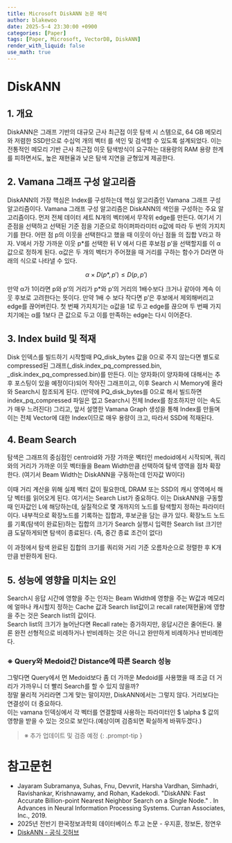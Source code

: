 ```yaml
---
title: Microsoft DiskANN 논문 해석
author: blakewoo
date: 2025-5-4 23:30:00 +0900
categories: [Paper]
tags: [Paper, Microsoft, VectorDB, DiskANN] 
render_with_liquid: false
use_math: true
---
```


# DiskANN
## 1. 개요 
DiskANN은 그래프 기반의 대규모 근사 최근접 이웃 탐색 시 스템으로, 64 GB 메모리와 저렴한 SSD만으로
수십억 개의 벡터 를 색인 및 검색할 수 있도록 설계되었다. 
이는 전통적인 메모리 기반 근사 최근접 이웃 탐색방식이 요구하는 대용량의 RAM 용량 한계를 피하면서도,
높은 재현율과 낮은 탐색 지연을 균형있게 제공한다.

## 2. Vamana 그래프 구성 알고리즘
DiskANN의 가장 핵심은 Index를 구성하는데 핵심 알고리즘인 Vamana 그래프 구성 알고리즘이다.
Vamana 그래프 구성 알고리즘은 DiskANN의 색인을 구성하는 주요 알고리즘이다. 먼저 전체 데이터 세트 N개의 벡터에서 무작위 edge를 만든다.
여기서 기준점을 선택하고 선택된 기준 점을 기준으로 하이퍼파라미터 α값에 따라 두 번의 가지치기를 한다.
어떤 점 p의 이웃을 선택한다고 했을 때 이웃이 아닌 점들 의 집합 V라고 하자.
V에서 가장 가까운 이웃 p*를 선택한 뒤 V 에서 다른 후보점 p’을 선택할지를 이 α값으로 정하게 된다.
α값은 두 개의 벡터가 주어졌을 때 거리를 구하는 함수가 D라면 아래의 식으로 나타낼 수 있다.

$$ \alpha \times D(p*,p') \le D(p,p') $$

만약 α가 1이라면 p와 p’의 거리가 p*와 p’의 거리의 1배수보다 크거나 같아야 계속 이웃 후보로 고려한다는 뜻이다. 
만약 1배 수 보다 작다면 p’은 후보에서 제외해버리고 edge를 끊어버린다. 첫 번째 가지치기는 α값을 1로 두고 edge를 끊으며 두 번째 가지 치기에는
α를 1보다 큰 값으로 두고 이를 만족하는 edge는 다시 이어준다.

## 3. Index build 및 적재
Disk 인덱스를 빌드하기 시작할때 PQ_disk_bytes 값을 0으로 주지 않는다면 별도로 compressed된 그래프(_disk.index_pq_compressed.bin,
_disk.index_pq_compressed.bin)를 만든다. 이는 양자화(이 양자화에 대해서는 추후 포스팅이 있을 예정이다)되어 작아진 그래프이고,
이후 Search 시 Memory에 올라와 Search시 참조되게 된다. (만약에 PQ_disk_bytes를 0으로 해서 빌드하면 index_pq_compressed 파일은 없고
Search시 전체 Index를 참조하지만 이는 속도가 매우 느려진다)
그리고, 앞서 설명한 Vamana Graph 생성을 통해 Index를 만들며 이는 전체 Vector에 대한 Index이므로 매우 용량이 크고, 따라서 SSD에 적재된다.

## 4. Beam Search
탐색은 그래프의 중심점인 centroid와 가장 가까운 벡터인 medoid에서 시작되며,
쿼리와의 거리가 가까운 이웃 벡터들을 Beam Width만큼 선택하여 탐색 영역을 점차 확장한다.
(여기서 Beam Width는 DiskANN을 구동하는데 인자값 W이다)

이때 거리 계산을 위해 실제 벡터 값이 필요한데, DRAM 또는 SSD의 캐시 영역에서 해당 벡터를 읽어오게 된다.
여기서는 Search List가 중요하다. 이는 DiskANN을 구동할때 인자값인 L에 해당하는데, 실질적으로 몇 개까지의 노드를 탐색할지
정하는 파라미터이다. 내부적으로 확장노드를 기록하는 집합과, 후보군을 담는 큐가 있다.
확장노드 노드를 기록(탐색이 완료된)하는 집합의 크기가 Search 실행시 입력한 Search list 크기만큼 도달하게되면 탐색이 종료된다.
(즉, 중간 종료 조건이 없다)

이 과정에서 탐색 완료된 집합의 크기를 쿼리와 거리 기준 오름차순으로 정렬한 후 K개 만큼 반환하게 된다.

## 5. 성능에 영향을 미치는 요인
Search시 응답 시간에 영향을 주는 인자는 Beam Width에 영향을 주는 W값과 메모리에 얼마나 캐시할지 정하는 Cache 값과 Search list값이고
recall rate(재현율)에 영향을 주는 것은 Search list의 값이다.   
Search list의 크기가 늘어난다면 Recall rate는 증가하지만, 응답시간은 줄어든다.
물론 완전 선형적으로 비례하거나 반비례하는 것은 아니고 완만하게 비례하거나 반비례한다.

### ※ Query와 Medoid간 Distance에 따른 Search 성능
그렇다면 Query에서 먼 Medoid보다 좀 더 가까운 Medoid를 사용했을 때 조금 더 거리가 가까우니 더 빨리 Search를 할 수 있지 않을까?   
정말 물리적 거리라면 그게 맞는 말이지만, DiskANN에서는 그렇지 않다. 거리보다는 연결성이 더 중요하다.   
이는 vamana 인덱싱에서 각 벡터를 연결할때 사용하는 파라미터인 $ \alpha $ 값의 영향을 받을 수 있는 것으로 보인다.(예상이며 검증되면
확실하게 바꿔두겠다.)

> ※ 추가 업데이트 및 검증 예정
{: .prompt-tip }

# 참고문헌
- Jayaram Subramanya, Suhas, Fnu, Devvrit, Harsha Vardhan, Simhadri, Ravishankar, Krishnawamy, and Rohan, Kadekodi. "DiskANN: Fast Accurate Billion-point Nearest Neighbor Search on a Single Node." . In Advances in Neural Information Processing Systems. Curran Associates, Inc., 2019.
- 2025년 전반기 한국정보과학회 데이터베이스 투고 논문 - 우지훈, 정보돈, 정연우
- [DiskANN - 공식 깃허브](https://github.com/microsoft/DiskANN)
